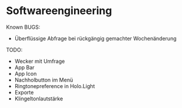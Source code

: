 Softwareengineering
===================

Known BUGS:
- Überflüssige Abfrage bei rückgängig gemachter Wochenänderung

TODO:
- Wecker mit Umfrage
- App Bar
- App Icon
- Nachholbutton im Menü
- Ringtonepreference in Holo.Light
- Exporte
- Klingeltonlautstärke